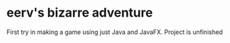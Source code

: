 # eerv's bizarre adventure
First try in making a game using just Java and JavaFX. Project is unfinished
